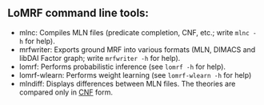 
## LoMRF command line tools:

* mlnc: Compiles MLN files (predicate completion, CNF, etc.; write `mlnc -h` for help).
* mrfwriter: Exports ground MRF into various formats (MLN, DIMACS and libDAI Factor graph; write `mrfwriter -h` for help).
* lomrf: Performs probabilistic inference (see `lomrf -h` for help).
* lomrf-wlearn: Performs weight learning (see `lomrf-wlearn -h` for help)
* mlndiff: Displays differences between MLN files. The theories are compared only in [CNF](http://en.wikipedia.org/wiki/Conjunctive_normal_form) form.
